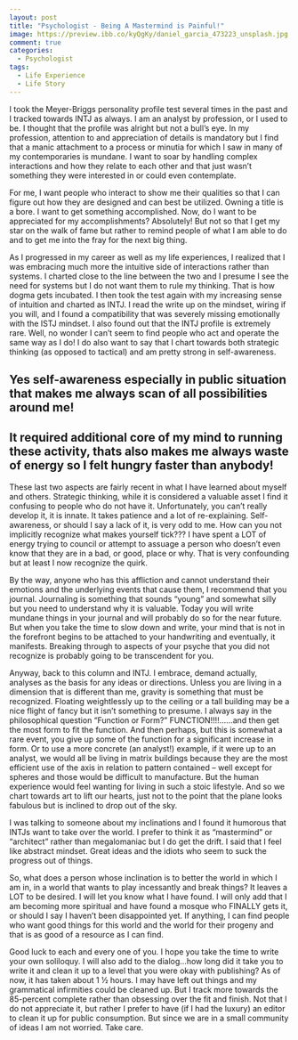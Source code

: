 ```yaml
---
layout: post
title: "Psychologist - Being A Mastermind is Painful!"
image: https://preview.ibb.co/kyQgKy/daniel_garcia_473223_unsplash.jpg
comment: true
categories:
  - Psychologist
tags:
  - Life Experience
  - Life Story
---
```


I took the Meyer-Briggs personality profile test several times in the past and I tracked towards INTJ as always. I am an analyst by profession, or I used to be. I thought that the profile was alright but not a bull’s eye. In my profession, attention to and appreciation of details is mandatory but I find that a manic attachment to a process or minutia for which I saw in many of my contemporaries is mundane. I want to soar by handling complex interactions and how they relate to each other and that just wasn’t something they were interested in or could even contemplate.

For me, I want people who interact to show me their qualities so that I can figure out how they are designed and can best be utilized. Owning a title is a bore. I want to get something accomplished. Now, do I want to be appreciated for my accomplishments? Absolutely! But not so that I get my star on the walk of fame but rather to remind people of what I am able to do and to get me into the fray for the next big thing.

As I progressed in my career as well as my life experiences, I realized that I was embracing much more the intuitive side of interactions rather than systems. I charted close to the line between the two and I presume I see the need for systems but I do not want them to rule my thinking. That is how dogma gets incubated. I then took the test again with my increasing sense of intuition and charted as INTJ. I read the write up on the mindset, wiring if you will, and I found a compatibility that was severely missing emotionally with the ISTJ mindset. I also found out that the INTJ profile is extremely rare. Well, no wonder I can’t seem to find people who act and operate the same way as I do! I do also want to say that I chart towards both strategic thinking (as opposed to tactical) and am pretty strong in self-awareness.

## Yes self-awareness especially in public situation that makes me always scan of all possibilities around me!
## It required additional core of my mind to running these activity, thats also makes me always waste of energy so I felt hungry faster than anybody!

These last two aspects are fairly recent in what I have learned about myself and others. Strategic thinking, while it is considered a valuable asset I find it confusing to people who do not have it. Unfortunately, you can’t really develop it, it is innate. It takes patience and a lot of re-explaining. Self-awareness, or should I say a lack of it, is very odd to me. How can you not implicitly recognize what makes yourself tick??? I have spent a LOT of energy trying to council or attempt to assuage a person who doesn’t even know that they are in a bad, or good, place or why. That is very confounding but at least I now recognize the quirk.

By the way, anyone who has this affliction and cannot understand their emotions and the underlying events that cause them, I recommend that you journal. Journaling is something that sounds “young” and somewhat silly but you need to understand why it is valuable. Today you will write mundane things in your journal and will probably do so for the near future. But when you take the time to slow down and write, your mind that is not in the forefront begins to be attached to your handwriting and eventually, it manifests. Breaking through to aspects of your psyche that you did not recognize is probably going to be transcendent for you.

Anyway, back to this column and INTJ. I embrace, demand actually, analyses as the basis for any ideas or directions. Unless you are living in a dimension that is different than me, gravity is something that must be recognized. Floating weightlessly up to the ceiling or a tall building may be a nice flight of fancy but it isn’t something to presume. I always say in the philosophical question “Function or Form?” FUNCTION!!!!……and then get the most form to fit the function. And then perhaps, but this is somewhat a rare event, you give up some of the function for a significant increase in form. Or to use a more concrete (an analyst!) example, if it were up to an analyst, we would all be living in matrix buildings because they are the most efficient use of the axis in relation to pattern contained – well except for spheres and those would be difficult to manufacture. But the human experience would feel wanting for living in such a stoic lifestyle. And so we chart towards art to lift our hearts, just not to the point that the plane looks fabulous but is inclined to drop out of the sky.

I was talking to someone about my inclinations and I found it humorous that INTJs want to take over the world. I prefer to think it as “mastermind” or “architect” rather than megalomaniac but I do get the drift. I said that I feel like abstract mindset. Great ideas and the idiots who seem to suck the progress out of things.

So, what does a person whose inclination is to better the world in which I am in, in a world that wants to play incessantly and break things? It leaves a LOT to be desired. I will let you know what I have found. I will only add that I am becoming more spiritual and have found a mosque who FINALLY gets it, or should I say I haven’t been disappointed yet. If anything, I can find people who want good things for this world and the world for their progeny and that is as good of a resource as I can find.

Good luck to each and every one of you. I hope you take the time to write your own soliloquy. I will also add to the dialog…how long did it take you to write it and clean it up to a level that you were okay with publishing? As of now, it has taken about 1 ½ hours. I may have left out things and my grammatical infirmities could be cleaned up. But I track more towards the 85-percent complete rather than obsessing over the fit and finish. Not that I do not appreciate it, but rather I prefer to have (if I had the luxury) an editor to clean it up for public consumption. But since we are in a small community of ideas I am not worried. Take care.